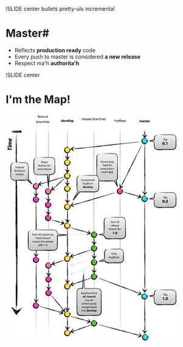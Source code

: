 !SLIDE center bullets pretty-uls incremental
# Master#

- Reflects **production ready** code
- Every push to master is considered **a new release**
- Respect ma'h **authorita'h**

!SLIDE center
# I'm the Map! #
![I'm the Map!](git_branching_model.png)
